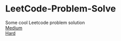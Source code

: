 # LeetCode-Problem-Solve
 Some cool Leetcode problem solution</br>
[Medium](https://github.com/NiloyDas19/LeetCode-Problem-Solve/tree/main/Medium) </br>
[Hard](https://github.com/NiloyDas19/LeetCode-Problem-Solve/tree/main/Hard)</br>

